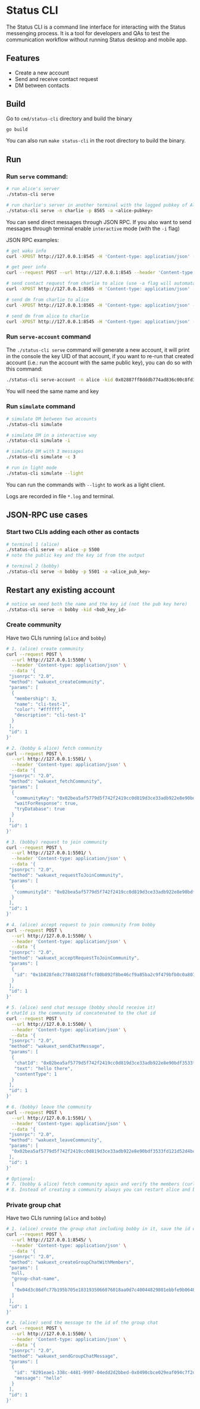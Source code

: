 # Status CLI

The Status CLI is a command line interface for interacting with the Status messenging process. It is a tool for developers and QAs to test the communication workflow without running Status desktop and mobile app.

## Features

- Create a new account
- Send and receive contact request
- DM between contacts

## Build

Go to `cmd/status-cli` directory and build the binary

```bash
go build
```

You can also run `make status-cli` in the root directory to build the binary.

## Run

### Run `serve` command:

```bash
# run alice's server
./status-cli serve

# run charlie's server in another terminal with the logged pubkey of Alice
./status-cli serve -n charlie -p 8565 -a <alice-pubkey>
```

You can send direct messages through JSON RPC. If you also want to send messages through terminal enable `interactive` mode (with the `-i` flag)

JSON RPC examples:

```bash
# get waku info
curl -XPOST http://127.0.0.1:8545 -H 'Content-type: application/json' -d '{"jsonrpc":"2.0","method":"waku_info","params":[],"id":1}'

# get peer info
curl --request POST --url http://127.0.0.1:8545 --header 'Content-type: application/json' --data '{"jsonrpc": "2.0", "method": "wakuext_peers", "params": [], "id": 1}'

# send contact request from charlie to alice (use -a flag will automatacally send contact request when starting)
curl -XPOST http://127.0.0.1:8565 -H 'Content-type: application/json' -d '{"jsonrpc":"2.0","method":"wakuext_sendContactRequest","params":[{"id": "0x0436470da23039f10c1588bc6b9fcbd4b815bf9fae4dc09c0fb05a7eaaf1670b5dbdbc757630d54bf2f8be45a796304dc42506c3f4172f499f610a9ed85d9b0d4c", "message": "hello"}],"id":1}'

# send dm from charlie to alice
curl -XPOST http://127.0.0.1:8565 -H 'Content-type: application/json' -d '{"jsonrpc":"2.0","method":"wakuext_sendOneToOneMessage","params":[{"id": "0x0436470da23039f10c1588bc6b9fcbd4b815bf9fae4dc09c0fb05a7eaaf1670b5dbdbc757630d54bf2f8be45a796304dc42506c3f4172f499f610a9ed85d9b0d4c", "message": "how are you"}],"id":1}'

# send dm from alice to charlie
curl -XPOST http://127.0.0.1:8545 -H 'Content-type: application/json' -d '{"jsonrpc":"2.0","method":"wakuext_sendOneToOneMessage","params":[{"id": "0x042c0ce856c41ad6d3f651a84c83f646cdafdf3a26a3d69bce3a6ccf59b23b5a366c12162045d5066abad7912741a6e6c6e8e11e7826c4c850a1de7a2bae24a79c", "message": "Im fine, and you?"}],"id":1}'
```

### Run `serve-account` command

The `./status-cli serve` command will generate a new account, it will print in the console the key UID of that account, if you want to re-run that created account (i.e.: run the account with the same public key), you can do so with this command:

```bash
./status-cli serve-account -n alice -kid 0x02887ff8dddb774ad836c00c8fd30ef9bc45d6b23f1f8cad1bff07d09cb378c3
```

You will need the same name and key

### Run `simulate` command

```bash
# simulate DM between two accounts
./status-cli simulate

# simulate DM in a interactive way
./status-cli simulate -i

# simulate DM with 3 messages
./status-cli simulate -c 3

# run in light mode
./status-cli simulate --light
```

You can run the commands with `--light` to work as a light client.

Logs are recorded in file `*.log` and terminal.

## JSON-RPC use cases

### Start two CLIs adding each other as contacts

```bash
# terminal 1 (alice)
./status-cli serve -n alice -p 5500
# note the public key and the key id from the output

# terminal 2 (bobby)
./status-cli serve -n bobby -p 5501 -a <alice_pub_key>
```

## Restart any existing account

```bash
# notice we need both the name and the key id (not the pub key here)
./status-cli serve -n bobby -kid <bob_key_id>
```

### Create community

Have two CLIs running (`alice` and `bobby`)

```bash
# 1. (alice) create community
curl --request POST \
  --url http://127.0.0.1:5500/ \
  --header 'Content-type: application/json' \
  --data '{
 "jsonrpc": "2.0",
 "method": "wakuext_createCommunity",
 "params": [
  {
   "membership": 3,
   "name": "cli-test-1",
   "color": "#ffffff",
   "description": "cli-test-1"  
  }
 ],
 "id": 1
}'

# 2. (bobby & alice) fetch community
curl --request POST \
  --url http://127.0.0.1:5501/ \
  --header 'Content-type: application/json' \
  --data '{
 "jsonrpc": "2.0",
 "method": "wakuext_fetchCommunity",
 "params": [
  {
   "communityKey": "0x02bea5af5779d5f742f2419cc0d819d3ce33adb922e8e90bdf3533fd121d52d4bc",
   "waitForResponse": true,
   "tryDatabase": true
  }
 ],
 "id": 1
}'

# 3. (bobby) request to join community
curl --request POST \
  --url http://127.0.0.1:5501/ \
  --header 'Content-type: application/json' \
  --data '{
 "jsonrpc": "2.0",
 "method": "wakuext_requestToJoinCommunity",
 "params": [
  {
   "communityId": "0x02bea5af5779d5f742f2419cc0d819d3ce33adb922e8e90bdf3533fd121d52d4bc"
  }
 ],
 "id": 1
}'

# 4. (alice) accept request to join community from bobby
curl --request POST \
  --url http://127.0.0.1:5500/ \
  --header 'Content-type: application/json' \
  --data '{
 "jsonrpc": "2.0",
 "method": "wakuext_acceptRequestToJoinCommunity",
 "params": [
  {
   "id": "0x1b828fe8c778403268ffcf80b892f8be46cf9a85ba2c9f479bfb0c0a807a71f4"
  }
 ],
 "id": 1
}'

# 5. (alice) send chat message (bobby should receive it)
# chatId is the community id concatenated to the chat id
curl --request POST \
  --url http://127.0.0.1:5500/ \
  --header 'Content-type: application/json' \
  --data '{
 "jsonrpc": "2.0",
 "method": "wakuext_sendChatMessage",
 "params": [
  {
   "chatId": "0x02bea5af5779d5f742f2419cc0d819d3ce33adb922e8e90bdf3533fd121d52d4bcdfe601d1-096c-4201-b692-fcdb81ef0cec",
   "text": "hello there",
   "contentType": 1
  }
 ],
 "id": 1
}'

# 6. (bobby) leave the community
curl --request POST \
  --url http://127.0.0.1:5501/ \
  --header 'Content-type: application/json' \
  --data '{
 "jsonrpc": "2.0",
 "method": "wakuext_leaveCommunity",
 "params": [
  "0x02bea5af5779d5f742f2419cc0d819d3ce33adb922e8e90bdf3533fd121d52d4bc"
 ],
 "id": 1
}'

# Optional:
# 7. (bobby & alice) fetch community again and verify the members (curl from step 2.)
# 8. Instead of creating a community always you can restart alice and bobby and proceed from step 2. Alice is the owner

```

### Private group chat

Have two CLIs running (`alice` and `bobby`)

```bash
# 1. (alice) create the group chat including bobby in it, save the id of the response
curl --request POST \
  --url http://127.0.0.1:8545/ \
  --header 'Content-type: application/json' \
  --data '{
 "jsonrpc": "2.0",
 "method": "wakuext_createGroupChatWithMembers",
 "params": [
  null,
  "group-chat-name",
  [
   "0x04d3c86dfc77b195b705e1831935066076018aa0d7c40044829801ebbfe9b06480ce4662072bf16a3ca7cb8f6289207614deceaf7d33e099dfc9281610375fec08"
  ]
 ],
 "id": 1
}'

# 2. (alice) send the message to the id of the group chat
curl --request POST \
  --url http://127.0.0.1:5500/ \
  --header 'Content-type: application/json' \
  --data '{
 "jsonrpc": "2.0",
 "method": "wakuext_sendGroupChatMessage",
 "params": [
  {
   "id": "8291eae1-338c-4481-9997-04edd2d2bbed-0x0490cbce029eaf094c7f2dcf1feb2d60e91ab1498847eb29fa98cc5ea5a36666b3f9ada142f3080f5074abd942c863438f6af9475f30781790c7e36f9acd2ac93e",
   "message": "hello"
  }
 ],
 "id": 1
}'
```
